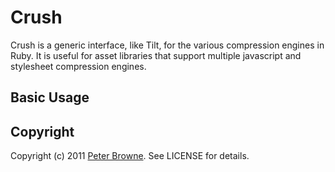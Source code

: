 Crush
=====

Crush is a generic interface, like Tilt, for the various compression engines in Ruby.
It is useful for asset libraries that support multiple javascript and stylesheet compression engines.

Basic Usage
-----------



Copyright
---------

Copyright (c) 2011 [Peter Browne](http://petebrowne.com). See LICENSE for details.
